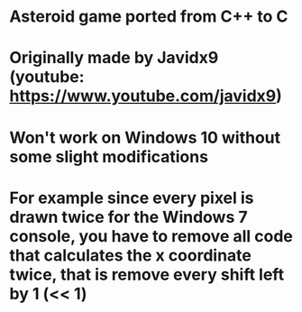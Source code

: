 # Asteroid game ported from C++ to C
# Originally made by Javidx9 (youtube: https://www.youtube.com/javidx9)
# Won't work on Windows 10 without some slight modifications
# For example since every pixel is drawn twice for the Windows 7 console, you have to remove all code that calculates the x coordinate twice, that is remove every shift left by 1 (<< 1)
